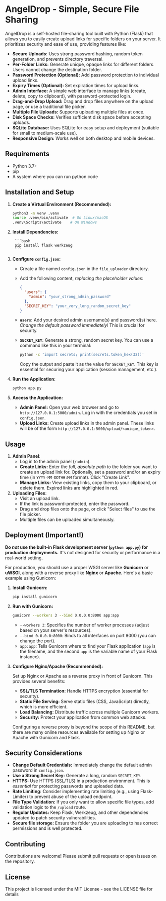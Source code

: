 # AngelDrop - Simple, Secure File Sharing

AngelDrop is a self-hosted file-sharing tool built with Python (Flask) that allows you to easily create upload links for specific folders on your server. It prioritizes security and ease of use, providing features like:

*   **Secure Uploads:**  Uses strong password hashing, random token generation, and prevents directory traversal.
*   **Per-Folder Links:**  Generate unique, opaque links for different folders. Users cannot change the destination folder.
*   **Password Protection (Optional):**  Add password protection to individual upload links.
*   **Expiry Times (Optional):** Set expiration times for upload links.
*   **Admin Interface:** A simple web interface to manage links (create, delete, copy to clipboard), with password-protected login.
*   **Drag-and-Drop Upload:**  Drag and drop files anywhere on the upload page, or use a traditional file picker.
*   **Multiple File Uploads:**  Supports uploading multiple files at once.
*   **Disk Space Checks:**  Verifies sufficient disk space before accepting uploads.
*   **SQLite Database:** Uses SQLite for easy setup and deployment (suitable for small to medium-scale use).
*   **Responsive Design:** Works well on both desktop and mobile devices.

## Requirements

*   Python 3.7+
*   pip
* A system where you can run python code

## Installation and Setup


1. **Create a Virtual Environment (Recommended):**

    ```bash
    python3 -m venv .venv
    source .venv/bin/activate  # On Linux/macOS
    .venv\Scripts\activate    # On Windows
    ```

2. **Install Dependencies:**


        ```bash
        pip install flask werkzeug
        ```

3. **Configure `config.json`:**

    *   Create a file named `config.json` in the `file_uploader` directory.
    *   Add the following content, *replacing the placeholder values*:

        ```json
        {
          "users": {
            "admin": "your_strong_admin_password"
          },
          "SECRET_KEY": "your_very_long_random_secret_key"
        }
        ```

    *   **`users`:**  Add your desired admin username(s) and password(s) here.  *Change the default password immediately!*  This is crucial for security.
    *   **`SECRET_KEY`:** Generate a strong, random secret key.  You can use a command like this in your terminal:

        ```bash
        python -c 'import secrets; print(secrets.token_hex(32))'
        ```

        Copy the output and paste it as the value for `SECRET_KEY`.  This key is essential for securing your application (session management, etc.).

4. **Run the Application:**

    ```bash
    python app.py
    ```

7.  **Access the Application:**

    *   **Admin Panel:** Open your web browser and go to `http://127.0.0.1:5000/admin`. Log in with the credentials you set in `config.json`.
    *   **Upload Links:** Create upload links in the admin panel.  These links will be of the form `http://127.0.0.1:5000/upload/<unique_token>`.

## Usage

1.  **Admin Panel:**
    *   Log in to the admin panel (`/admin`).
    *   **Create Links:** Enter the *full, absolute path* to the folder you want to create an upload link for.  Optionally, set a password and/or an expiry time (in `YYYY-MM-DDTHH:MM` format). Click "Create Link".
    *   **Manage Links:**  View existing links, copy them to your clipboard, or delete them.  Expired links are highlighted in red.
2.  **Uploading Files:**
    *   Visit an upload link.
    *   If the link is password-protected, enter the password.
    *   Drag and drop files onto the page, or click "Select files" to use the file picker.
    *   Multiple files can be uploaded simultaneously.

## Deployment (Important!)

**Do *not* use the built-in Flask development server (`python app.py`) for production deployments.** It's not designed for security or performance in a real-world setting.

For production, you should use a proper WSGI server like **Gunicorn** or **uWSGI**, along with a reverse proxy like **Nginx** or **Apache**.  Here's a basic example using Gunicorn:

1.  **Install Gunicorn:**

    ```bash
    pip install gunicorn
    ```

2.  **Run with Gunicorn:**

    ```bash
    gunicorn --workers 3 --bind 0.0.0.0:8000 app:app
    ```

    *   `--workers 3`:  Specifies the number of worker processes (adjust based on your server's resources).
    *   `--bind 0.0.0.0:8000`:  Binds to all interfaces on port 8000 (you can change the port).
    *   `app:app`:  Tells Gunicorn where to find your Flask application (`app` is the filename, and the second `app` is the variable name of your Flask instance).

3.  **Configure Nginx/Apache (Recommended):**

    Set up Nginx or Apache as a reverse proxy in front of Gunicorn. This provides several benefits:

    *   **SSL/TLS Termination:** Handle HTTPS encryption (essential for security).
    *   **Static File Serving:** Serve static files (CSS, JavaScript) directly, which is more efficient.
    *   **Load Balancing:**  Distribute traffic across multiple Gunicorn workers.
    *   **Security:**  Protect your application from common web attacks.

    Configuring a reverse proxy is beyond the scope of this README, but there are many online resources available for setting up Nginx or Apache with Gunicorn and Flask.

## Security Considerations

*   **Change Default Credentials:**  Immediately change the default admin password in `config.json`.
*   **Use a Strong Secret Key:** Generate a long, random `SECRET_KEY`.
*   **HTTPS:**  Use HTTPS (SSL/TLS) in a production environment.  This is *essential* for protecting passwords and uploaded data.
*   **Rate Limiting:**  Consider implementing rate limiting (e.g., using Flask-Limiter) to prevent abuse of the upload endpoint.
*   **File Type Validation:**  If you only want to allow specific file types, add validation logic to the `/upload` route.
*   **Regular Updates:**  Keep Flask, Werkzeug, and other dependencies updated to patch security vulnerabilities.
* **Secure file storage:** Ensure the folder you are uploading to has correct permissions and is well protected.

## Contributing

Contributions are welcome! Please submit pull requests or open issues on the repository.

## License

This project is licensed under the MIT License - see the LICENSE file for details